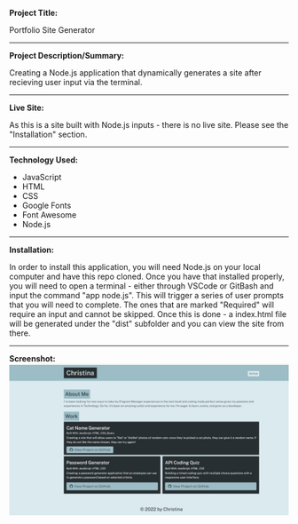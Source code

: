 **Project Title:**

Portfolio Site Generator

---

**Project Description/Summary:**

Creating a Node.js application that dynamically generates a site after recieving user input via the terminal.

---

**Live Site:**

As this is a site built with Node.js inputs - there is no live site. Please see the "Installation" section.

---

**Technology Used:**

- JavaScript
- HTML
- CSS
- Google Fonts
- Font Awesome
- Node.js

---

**Installation:**

In order to install this application, you will need Node.js on your local computer and have this repo cloned. Once you have that installed properly, you will need to open a terminal - either through VSCode or GitBash and input the command "app node.js". This will trigger a series of user prompts that you will need to complete. The ones that are marked "Required" will require an input and cannot be skipped. Once this is done - a index.html file will be generated under the "dist" subfolder and you can view the site from there.

---

**Screenshot:**
![A screenshot of the portfolio site showing three projects with GitHub links](./src/screenshot.jpg)
